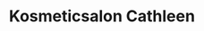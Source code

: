 ---
title: "Kosmeticsalon Cathleen"
url: /brand-erbisdorf/kosmeticsalon-cathleen/
shop: Kosmetik
---
